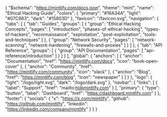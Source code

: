 {
  "$schema": "https://mintlify.com/docs.json",
  "theme": "mint",
  "name": "Ethical Hacking Guide",
  "colors": {
    "primary": "#16A34A",
    "light": "#07C983",
    "dark": "#15803D"
  },
  "favicon": "/favicon.svg",
  "navigation": {
    "tabs": [
      {
        "tab": "Guides",
        "groups": [
          {
            "group": "Ethical Hacking Concepts",
            "pages": [
              "introduction",
              "phases-of-ethical-hacking",
              "types-of-hackers",
              "reconnaissance",
              "exploitation",
              "post-exploitation",
              "tools-and-techniques"
            ]
          },
          {
            "group": "Network Security",
            "pages": [
              "network-scanning",
              "network-hardening",
              "firewalls-and-proxies"
            ]
          }
        ]
      },
      {
        "tab": "API Reference",
        "groups": [
          {
            "group": "API Documentation",
            "pages": [
              "api-reference/introduction"
            ]
          }
        ]
      }
    ],
    "global": {
      "anchors": [
        {
          "anchor": "Documentation",
          "href": "https://mintlify.com/docs",
          "icon": "book-open-cover"
        },
        {
          "anchor": "Community",
          "href": "https://mintlify.com/community",
          "icon": "slack"
        },
        {
          "anchor": "Blog",
          "href": "https://mintlify.com/blog",
          "icon": "newspaper"
        }
      ]
    }
  },
  "logo": {
    "light": "/logo/light.svg",
    "dark": "/logo/dark.svg"
  },
  "navbar": {
    "links": [
      {
        "label": "Support",
        "href": "mailto:hi@mintlify.com"
      }
    ],
    "primary": {
      "type": "button",
      "label": "Dashboard",
      "href": "https://dashboard.mintlify.com"
    }
  },
  "footer": {
    "socials": {
      "x": "https://x.com/mintlify",
      "github": "https://github.com/mintlify",
      "linkedin": "https://linkedin.com/company/mintlify"
    }
  }
}
